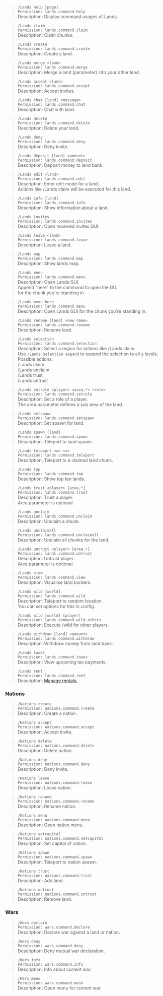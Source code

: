 >`/Lands help [page]`\
`Permission: lands.command.help`\
Description: Display command usages of Lands.

>`/Lands claim`\
`Permission: lands.command.claim`\
Description: Claim chunks.

>`/Lands create`\
`Permission: lands.command.create`\
Description: Create a land.

>`/Lands merge <land>`\
`Permission: lands.command.merge`\
Description: Merge a land (parameter) into your other land.
> 
>`/Lands accept <land>`\
`Permission: lands.command.accept`\
Description: Accept invites.

>`/Lands chat [land] <message>`\
`Permission: lands.command.chat`\
Description: Chat with land.

>`/Lands delete`\
`Permission: lands.command.delete`\
Description: Delete your land.

>`/Lands deny`\
`Permission: lands.command.deny`\
Description: Deny invite.

>`/Lands deposit [land] <amount>`\
`Permission: lands.command.deposit`\
Description: Deposit money to land bank.

>`/Lands edit <land>`\
`Permission: lands.command.edit`\
Description: Enter edit mode for a land.\
Actions like /Lands claim will be executed for this land.

>`/Lands info [land]`\
`Permission: lands.command.info`\
Description: Show information about a land.

>`/Lands invites`\
`Permission: lands.command.invites`\
Description: Open received invites GUI.

>`/Lands leave <land>`\
`Permission: lands.command.leave`\
Description: Leave a land.

> `/Lands map`\
`Permission: lands.command.map`\
Description: Show lands map.

>`/Lands menu`\
`Permission: lands.command.menu`\
Description: Open Lands GUI.\
Append "here" to the command to open the GUI\
for the chunk you're standing in.

>`/Lands menu here`\
`Permission: lands.command.menu`\
Description: Open Lands GUI for the chunk you're standing in.

>`/Lands rename [land] <new name>`\
`Permission: lands.command.rename`\
Description: Rename land.

> `/Lands selection`\
`Permission: lands.command.selection`\
Description: Select a region for actions like /Lands claim.\
Use `/Lands selection expand` to expand the selection to all y levels.\
Possible actions:\
/Lands claim\
/Lands unclaim\
/Lands trust\
/Lands untrust


> `/Lands setrole <player> <area,*> <role>`\
`Permission: lands.command.setrole`\
Description: Set a role of a player.\
The area parameter defines a sub area of the land.

> `/Lands setspawn`\
`Permission: lands.command.setspawn`\
Description: Set spawn for land.
      
> `/Lands spawn [land]`\
`Permission: lands.command.spawn`\
Description: Teleport to land spawn.

> `/Lands teleport <x> <z>`\
`Permission: lands.command.teleport`\
Description: Teleport to a claimed land chunk.

> `/Lands top`\
`Permission: lands.command.top`\
Description: Show top ten lands.

> `/Lands trust <player> [area,*]`\
`Permission: lands.command.trust`\
Description: Trust a player.\
Area parameter is optional.

> `/Lands unclaim`\
`Permission: lands.command.unclaim`\
Description: Unclaim a chunk.

> `/Lands unclaimall`\
`Permission: lands.command.unclaimall`\
Description: Unclaim all chunks for the land.

> `/Lands untrust <player> [area,*]`\
`Permission: lands.command.untrust`\
Description: Untrust player.\
Area parameter is optional.

> `/Lands view`\
`Permission: lands.command.view`\
Description: Visualise land borders.

> `/Lands wild [world]`\
`Permission: lands.command.wild`\
Description: Teleport to random location.\
You can set options for this in config.

> `/Lands wild [world] [player]`\
`Permission: lands.command.wild.others`\
Description: Execute /wild for other players.

> `/Lands withdraw [land] <amount>`\
`Permission: lands.command.withdraw`\
Description: Withdraw money from land bank.

> `/Lands taxes`\
`Permission: lands.command.taxes`\
Description: View upcoming tax payments.

> `/Lands rent`\
`Permission: lands.command.rent`\
Description: [Manage rentals.](https://github.com/Angeschossen/Lands/wiki/Rent-System)


### Nations
> `/Nations create`\
`Permission: nations.command.create`\
Description: Create a nation.

> `/Nations accept`\
`Permission: nations.command.accept`\
Description: Accept invite.

> `/Nations delete`\
`Permission: nations.command.delete`\
Description: Delete nation.

> `/Nations deny`\
`Permission: nations.command.deny`\
Description: Deny invite.

> `/Nations leave`\
`Permission: nations.command.leave`\
Description: Leave nation.

> `/Nations rename`\
`Permission: nations.command.rename`\
Description: Rename nation.

> `/Nations menu`\
`Permission: nations.command.menu`\
Description: Open nation menu.

> `/Nations setcapital`\
`Permission: nations.command.setcapital`\
Description: Set capital of nation.

> `/Nations spawn`\
`Permission: nations.command.spawn`\
Description: Teleport to nation spawn.

> `/Nations trust`\
`Permission: nations.command.trust`\
Description: Add land.

> `/Nations untrust`\
`Permission: nations.command.untrust`\
Description: Remove land.


### Wars
> `/Wars declare`\
`Permission: wars.command.declare`\
Description: Declare war against a land or nation.

> `/Wars deny`\
`Permission: wars.command.deny`\
Description: Deny mutual war declaration.

> `/Wars info`\
`Permission: wars.command.info`\
Description: Info about current war.

> `/Wars menu`\
`Permission: wars.command.menu`\
Description: Open menu for current war.
